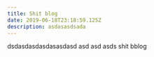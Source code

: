 ```yaml
---
title: Shit blog
date: 2019-06-18T23:18:59.125Z
description: asdasasdsada
---
```

dsdasdasdasdasasdasd asd asd asds shit bblog
